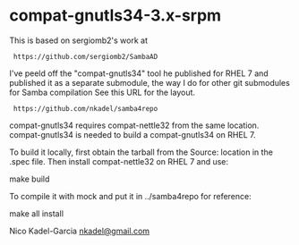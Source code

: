 compat-gnutls34-3.x-srpm
========================

This is based on sergiomb2's work at

     https://github.com/sergiomb2/SambaAD

I've peeld off the "compat-gnutls34" tool he published for RHEL 7
and published it as a separate submodule, the way I do for other git submodules
for Samba compilation See this URL for the layout.

     https://github.com/nkadel/samba4repo

compat-gnutls34 requires compat-nettle32 from the same location.
compat-gnutls34 is needed to build a compat-gnutls34 on RHEL 7.

To build it locally, first obtain the tarball from the Source:
location in the .spec file. Then install compat-nettle32 on RHEL 7 and
use:

   make build

To compile it with mock and put it in ../samba4repo for reference:

   make all install

Nico Kadel-Garcia <nkadel@gmail.com>